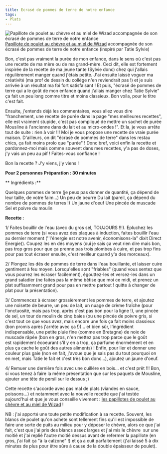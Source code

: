```yaml
---
title: Ecrasé de pommes de terre de notre enfance
tags:
- Plats
---
```


![Papillote de poulet au chèvre et au miel de Wizad accompagnée de son écrasé de pommes de terre de notre enfance](http://lacuisinedelibellule.borisschapira.com/files/2009/07/CIMG3692-300x225.jpg)
[Papillote de poulet au chèvre et au miel de Wizad](http://blog.william-pottier.fr/index.php?post/2009/06/Papillotes-de-poulet-au-miel-et-chèvre) accompagnée de son
écrasé de pommes de terre de notre enfance (inspiré par Tatie Sylvie)


Bon, c'est pas vraiment la purée de mon enfance, dans le sens où c'est pas une recette de ma mère ou de ma grand-mère. Ceci dit, elle est fortement inspirée de la recette de ma jeune tante (Sylvie donc) chez qui j'allais régulièrement manger quand j'étais petite. J'ai ensuite laissé voguer ma créativité (ma prof de dessin du collège n'en reviendrait pas !) et je suis arrivée à un résultat ma foi fort satisfaisant ! Et puis, "écrasé de pommes de terre qui a le goût de mon enfance quand j'allais manger chez Tatie Sylvie" ça fait un peu long comme titre et moins classieux. Bon voila, pour le titre c'est fait.




Ensuite, j'entends déjà les commentaires, vous allez vous dire "franchement, une recette de purée dans la page "mes meilleures recettes", elle est vraiment stupide, c'est pas compliqué de mettre un sachet de purée Mousline à l'ancienne dans du lait et au micro-ondes !". Et la, je vous arrête tout de suite : rien à voir !!! Moi je vous propose une recette de vraie purée maison. D'ailleurs, on dit "écrasé de pommes de terre" dans les restau chics, ça fait moins prolo que "purée" ! Donc bref, voici enfin la recette et pardonnez-moi mais comme souvent dans mes recettes, y'a pas de doses, j'y vais un peu au pif ! Faites-vous confiance !




Bon la recette ? J'y viens, j'y viens !





**Pour 2 personnes**
**Préparation : 30 minutes**


** Ingrédients :**





Quelques pommes de terre (je peux pas donner de quantité, ça dépend de leur taille, de votre faim...)
Un peu de beurre
Du lait (pareil, ça dépend du nombre de pommes de terres !)
Un jaune d'oeuf
Une pincée de muscade
Sel et poivre du moulin


**Recette :**




1/ Faites bouillir de l'eau (avec du gros sel, TOUJOURS !!!). Epluchez les pommes de terre (si vous avez des plaques à induction, faites bouillir l'eau au dernier moment (''l'énergie est notre avenir, économisons-la" dixit Direct Energie)). Coupez les en dés moyens (oui je sais ça veut rien dire mais bon, pas trop gros pour que ça prenne pas trois plombes à cuire, et pas trop fins pour pas tout écraser ensuite, c'est meilleur quand y'a des morceaux).




2/ Plongez les dés de pommes de terre dans l'eau bouillante, et laisser cuire gentiment à feu moyen. Lorsqu'elles sont "friables" (quand vous sentez que vous pourrez les écraser facilement), égouttez-les et versez-les dans un grand saladier (ne faites pas la même bêtise que moi ce midi, et prenez un plat suffisamment grand pour pas en mettre partout ! quitte à changer de plat pour la présentation).




3/ Commencez à écraser grossièrement les pommes de terre, et ajoutez une noisette de beurre, un peu de lait, un nuage de crème fraîche (pour l'onctuosité, mais pas trop, après c'est pas bon pour la ligne !), une pincée de sel, un tour de moulin de cinq baies (ou une pincée de poivre gris, si c'est tout ce que vous avez, mais encore une fois ça fait moins classieux (bon promis après j'arrête avec ça !))... et bien sûr, l'ingrédient indispensable, une petite pluie fine (comme en Bretagne) de noix de muscade râpée (bon en gros, n'en mettez pas trop parce que le goût est rapidement écoeurant s'il y en a trop, ça parfume énormément et en plus ça cache le goût des autres aliments) ! Enfin, pour lier et donner une couleur plus gaie (non en fait, j'avoue que je sais pas du tout pourquoi on en met, mais Tatie le fait et c'est très bon donc...), ajoutez un jaune d'oeuf.




4/ Remuer une dernière fois avec une cuillère en bois... et c'est prêt !!! Bon, si vous tenez à faire la même présentation que sur les paquets de Mousline, ajouter une tête de persil sur le dessus ;)




Cette recette s'accorde avec pas mal de plats (viandes en sauce, poissons...) et notamment avec la nouvelle recette que j'ai testée aujourd'hui et que je vous conseille vivement : [les papillotes de poulet au chèvre et au miel de Wizad](http://blog.william-pottier.fr/index.php?post/2009/06/Papillotes-de-poulet-au-miel-et-chèvre) !




NB : j'ai apporté une toute petite modification à sa recette. Souvent, les blancs de poulet qu'on achète sont tellement fins qu'il est impossible de faire une sorte de puits au milieu pour y déposer le chèvre, alors ce que j'ai fait, c'est que j'ai pris des blancs assez larges et j'ai mis le chèvre  sur une moitié et j'ai replié l'autre moitié dessus avant de refermer la papillote (en gros, j'ai fait ça "à la calzone" !) et ça a cuit parfaitement (j'ai laissé 5 à dix minutes de plus pour être sûre à cause de la double épaisseur de poulet).
